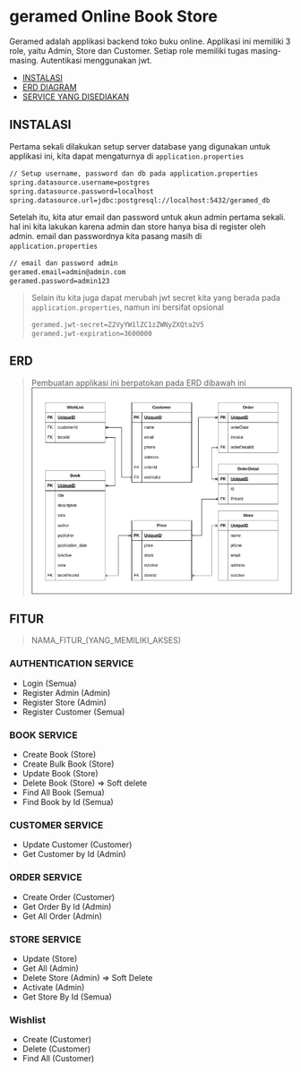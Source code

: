 # geramed Online Book Store
Geramed adalah applikasi backend toko buku online. Applikasi ini memiliki 3 role, 
yaitu Admin, Store dan Customer. Setiap role memiliki tugas masing-masing. 
Autentikasi menggunakan jwt.

- [INSTALASI](#instalasi)
- [ERD DIAGRAM](#erd)
- [SERVICE YANG DISEDIAKAN](#fitur)

## INSTALASI
Pertama sekali dilakukan setup server database yang digunakan untuk applikasi ini, 
kita dapat mengaturnya di `application.properties`
```
// Setup username, password dan db pada application.properties
spring.datasource.username=postgres
spring.datasource.password=localhost
spring.datasource.url=jdbc:postgresql://localhost:5432/geramed_db
```

Setelah itu, kita atur email dan password untuk akun admin pertama sekali. 
hal ini kita lakukan karena admin dan store hanya bisa di register oleh admin.
email dan passwordnya kita pasang masih di `application.properties`
```
// email dan password admin
geramed.email=admin@admin.com
geramed.password=admin123
```


> Selain itu kita juga dapat merubah jwt secret kita yang berada pada `application.properties`,
> namun ini bersifat opsional 
> ```
> geramed.jwt-secret=Z2VyYW1lZC1zZWNyZXQta2V5
> geramed.jwt-expiration=3600000
> ```


## ERD
> Pembuatan applikasi ini berpatokan pada ERD dibawah ini
![geramed_erd.jpg](geramed_erd.jpg)

## FITUR
> NAMA_FITUR_(YANG_MEMILIKI_AKSES)

### AUTHENTICATION SERVICE
- Login (Semua)
- Register Admin (Admin)
- Register Store (Admin)
- Register Customer (Semua)

### BOOK SERVICE
- Create Book (Store)
- Create Bulk Book (Store)
- Update Book (Store)
- Delete Book (Store) => Soft delete
- Find All Book (Semua) 
- Find Book by Id (Semua)

### CUSTOMER SERVICE
- Update Customer (Customer)
- Get Customer by Id (Admin)

### ORDER SERVICE
- Create Order (Customer)
- Get Order By Id (Admin)
- Get All Order (Admin)

### STORE SERVICE
- Update (Store)
- Get All (Admin)
- Delete Store (Admin) => Soft Delete
- Activate (Admin)
- Get Store By Id (Semua)

### Wishlist
- Create (Customer)
- Delete (Customer)
- Find All (Customer) 
